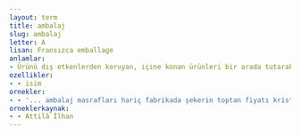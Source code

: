 ```yaml
---
layout: term
title: ambalaj
slug: ambalaj
letter: A
lisan: Fransızca emballage
anlamlar:
- Ürünü dış etkenlerden koruyan, içine konan ürünleri bir arada tutarak taşıma, depolama, dağıtım, tanıtma, reklam gibi işlemleri kolaylaştıran, kâğıt, mukavva, tahta, plastik vb.nden yapılan malzeme
ozellikler:
- - isim
ornekler:
- - '... ambalaj masrafları hariç fabrikada şekerin toptan fiyatı kristal şeker için 480, küp şeker için 500 kuruş ne demek?'
orneklerkaynak:
- - Attilâ İlhan
---
```

